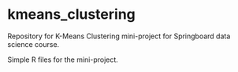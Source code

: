 # kmeans_clustering
Repository for K-Means Clustering mini-project for Springboard data science course.

Simple R files for the mini-project.

